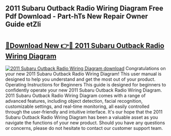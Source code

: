 ## 2011 Subaru Outback Radio Wiring Diagram Free Pdf Download - Part-hTs New Repair Owner Guide etZIi

# <h2><a href="http://dfk0l5.blite.top/?on=2011+Subaru+Outback+Radio+Wiring+Diagram">🔗Download New 👉🔴 2011 Subaru Outback Radio Wiring Diagram</a></h2>

[![2011 Subaru Outback Radio Wiring Diagram download](https://i.imgur.com/lujVjoI.png)](http://dfk0l5.blite.top/?on=2011+Subaru+Outback+Radio+Wiring+Diagram)
Congratulations on your new 2011 Subaru Outback Radio Wiring Diagram! This user manual is designed to help you understand and get the most out of your product. Operating Instructions for Beginners This guide is designed for beginners to confidently operate your new 2011 Subaru Outback Radio Wiring Diagram. 2011 Subaru Outback Radio Wiring Diagram comes with a range of advanced features, including object detection, facial recognition, customizable settings, and real-time monitoring, all easily controlled through the user-friendly and intuitive interface. It's our hope that the 2011 Subaru Outback Radio Wiring Diagram has been a valuable asset as you navigate the functions of your new product. Should you have any questions or concerns, please do not hesitate to contact our customer support team.
